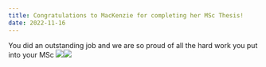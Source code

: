 ```yaml
---
title: Congratulations to MacKenzie for completing her MSc Thesis!
date: 2022-11-16
---
```


You did an outstanding job and we are so proud of all the hard work you put into your MSc
![](/img/mackenzie_msc.jpg)![](/img/hat.jpg)

<!--more-->


